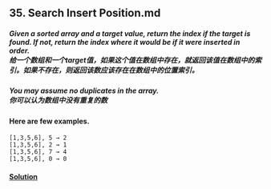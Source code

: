 ## 35. Search Insert Position.md

##### Given a sorted array and a target value, return the index if the target is found. If not, return the index where it would be if it were inserted in order.<br>给一个数组和一个target值，如果这个值在数组中存在，就返回该值在数组中的索引。如果不存在，则返回该数应该存在在数组中的位置索引。

##### You may assume no duplicates in the array.<br>你可以认为数组中没有重复的数

#### Here are few examples.
    [1,3,5,6], 5 → 2
    [1,3,5,6], 2 → 1
    [1,3,5,6], 7 → 4
    [1,3,5,6], 0 → 0

#### [Solution](https://github.com/Jucongyuan/LeetCode_Java/blob/master/src/com/jucongyuan/easy/_0035/Solution.java)